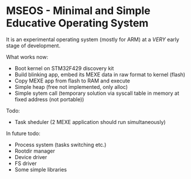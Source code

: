 # MSEOS - Minimal and Simple Educative Operating System

It is an experimental operating system (mostly for ARM) at a *VERY* early stage of development.

What works now:
- Boot kernel on STM32F429 discovery kit
- Build blinking app, embed its MEXE data in raw format to kernel (flash)
- Copy MEXE app from flash to RAM and execute
- Simple heap (free not implemented, only alloc)
- Simple sytem call (temporary solution via syscall table in memory at fixed address (not portable))

Todo:
- Task sheduler (2 MEXE application should run simultaneously)

In future todo:
- Process system (tasks switching etc.)
- Rootdir manager
- Device driver
- FS driver
- Some simple libraries
